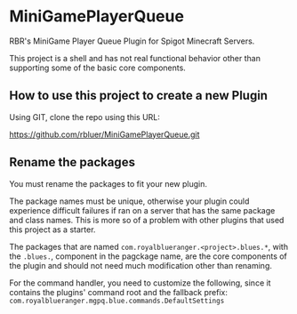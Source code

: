 # MiniGamePlayerQueue
RBR's MiniGame Player Queue Plugin for Spigot Minecraft Servers.


This project is a shell and has not real functional behavior other than supporting some of the basic core components.


## How to use this project to create a new Plugin


Using GIT, clone the repo using this URL:

https://github.com/rbluer/MiniGamePlayerQueue.git


## Rename the packages

You must rename the packages to fit your new plugin.  


The package names must be unique, otherwise your plugin could experience difficult failures if ran on a server that has the same package and class names.  This is more so of a problem with other plugins that used this project as a starter.


The packages that are named `com.royalblueranger.<project>.blues.*`, with the `.blues.`, component in the pagckage name, are the core components of the plugin and should not need much modification other than renaming.


For the command handler, you need to customize the following, since it contains the plugins' command root and the fallback prefix:
`com.royalblueranger.mgpq.blue.commands.DefaultSettings`





